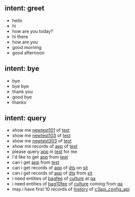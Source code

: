 ## intent: greet
- hello
- hi
- how are you today?
- hi there
- how are you
- good morning
- good afternoon

## intent: bye
- bye
- bye bye
- thank you
- good bye
- thanks

## intent: query
- show me [newtest101](dataset) of [test](application)
- show me [newtest103](dataset) of [test](application)
- show me [newtest303](dataset) of [test](application)
- show me records of [app](dataset) of [test](application)
- please query [app](dataset) in [test](application) for me
- i'd like to get [app](dataset) from [test](application)
- can i get [app](dataset) from [test](application)
- can i get records of [app](dataset) of [dts](application) on [sit](server:SIT)
- can i get records of [app](dataset) of [dts](application) from [sit](server:SIT)
- i need entities of [bagfee](dataset) of [culture](application) at [qa](server:QA)
- i need entities of [bag10fee](dataset) of [culture](application) coming from [qa](server:QA)
- may i have first 10 records of [history](dataset) of [c3api_config_api](application)
